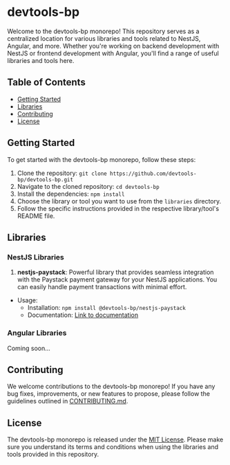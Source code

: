 # devtools-bp

Welcome to the devtools-bp monorepo! This repository serves as a centralized location for various libraries and tools
related to NestJS, Angular, and more. Whether you're working on backend development with NestJS or frontend development
with Angular, you'll find a range of useful libraries and tools here.

## Table of Contents

- [Getting Started](#getting-started)
- [Libraries](#libraries)
- [Contributing](#contributing)
- [License](#license)

## Getting Started

To get started with the devtools-bp monorepo, follow these steps:

1. Clone the repository: `git clone https://github.com/devtools-bp/devtools-bp.git`
2. Navigate to the cloned repository: `cd devtools-bp`
3. Install the dependencies: `npm install`
4. Choose the library or tool you want to use from the `libraries` directory.
5. Follow the specific instructions provided in the respective library/tool's README file.

## Libraries

### NestJS Libraries

1. **nestjs-paystack**: Powerful library that provides seamless integration with the Paystack payment gateway for your
   NestJS applications. You can easily handle payment transactions with minimal effort.

- Usage:
  - Installation: `npm install @devtools-bp/nestjs-paystack`
  - Documentation: [Link to documentation](https://github.com/brianpooe/devtools-bp/blob/main/libs/nestjs-paystack/README.md)

### Angular Libraries

Coming soon...

## Contributing

We welcome contributions to the devtools-bp monorepo! If you have any bug fixes, improvements, or new features to
propose, please follow the guidelines outlined
in [CONTRIBUTING.md](https://github.com/devtools-bp/devtools-bp/blob/main/CONTRIBUTING.md).

## License

The devtools-bp monorepo is released under
the [MIT License](https://github.com/brianpooe/devtools-bp/blob/main/LICENSE). Please make sure you understand its terms
and conditions when using the libraries and tools provided in this repository.
